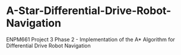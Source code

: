 # A-Star-Differential-Drive-Robot-Navigation
ENPM661 Project 3 Phase 2 - Implementation of the A* Algorithm for Differential Drive Robot Navigation
